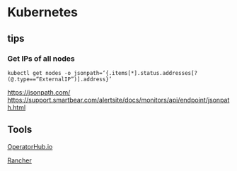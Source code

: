 # Kubernetes

## tips

### Get IPs of all nodes

```
kubectl get nodes -o jsonpath=‘{.items[*].status.addresses[?(@.type==“ExternalIP”)].address}’
```

https://jsonpath.com/
https://support.smartbear.com/alertsite/docs/monitors/api/endpoint/jsonpath.html



## Tools

[OperatorHub.io](https://operatorhub.io/)

[Rancher](https://www.rancher.com/)
